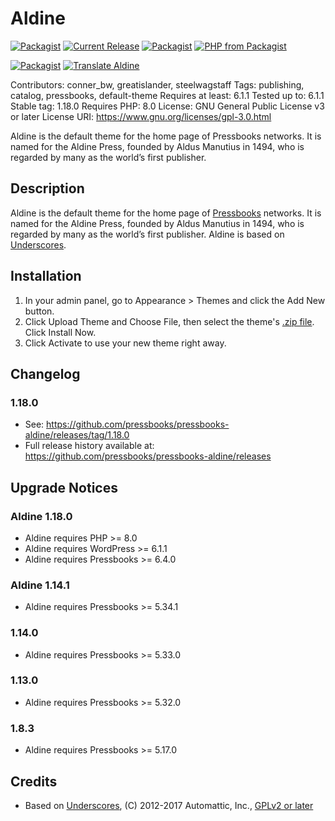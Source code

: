 # Aldine

[![Packagist](https://img.shields.io/packagist/l/pressbooks/pressbooks-aldine.svg)](https://packagist.org/packages/pressbooks/pressbooks-aldine)
[![Current Release](https://img.shields.io/github/release/pressbooks/pressbooks-aldine.svg)](https://github.com/pressbooks/pressbooks/releases/latest/)
[![Packagist](https://img.shields.io/packagist/v/pressbooks/pressbooks-aldine.svg)](https://packagist.org/packages/pressbooks/pressbooks-aldine)
[![PHP from Packagist](https://img.shields.io/packagist/php-v/pressbooks/pressbooks-aldine.svg)](https://packagist.org/packages/pressbooks/pressbooks-aldine)

[![Packagist](https://img.shields.io/packagist/dt/pressbooks/pressbooks-aldine.svg)](https://packagist.org/packages/pressbooks/pressbooks-aldine)
[![Translate Aldine](https://img.shields.io/badge/dynamic/json.svg?label=translated&url=https%3A%2F%2Ftenpercent.now.sh%2F%3Forganization%3Dpressbooks%26project%3Daldine&query=%24.status&colorB=e05d44&suffix=%25)](https://www.transifex.com/pressbooks/aldine/translate/)

Contributors: conner_bw, greatislander, steelwagstaff
Tags: publishing, catalog, pressbooks, default-theme
Requires at least: 6.1.1 
Tested up to: 6.1.1 
Stable tag: 1.18.0
Requires PHP: 8.0
License: GNU General Public License v3 or later 
License URI: https://www.gnu.org/licenses/gpl-3.0.html

Aldine is the default theme for the home page of Pressbooks networks. It is named for the Aldine Press, founded by Aldus Manutius in 1494, who is regarded by many as the world’s first publisher.

## Description

Aldine is the default theme for the home page of [Pressbooks](https://pressbooks.org) networks. It is named for the Aldine Press, founded by Aldus Manutius in 1494, who is regarded by many as the world’s first publisher. Aldine is based on [Underscores](https://underscores.me/).

## Installation

1. In your admin panel, go to Appearance > Themes and click the Add New button.
2. Click Upload Theme and Choose File, then select the theme's [.zip file](https://github.com/pressbooks/pressbooks-aldine/releases/latest/). Click Install Now.
3. Click Activate to use your new theme right away.

## Changelog

### 1.18.0

* See: https://github.com/pressbooks/pressbooks-aldine/releases/tag/1.18.0
* Full release history available at: https://github.com/pressbooks/pressbooks-aldine/releases

## Upgrade Notices

### Aldine 1.18.0
* Aldine requires PHP >= 8.0
* Aldine requires WordPress >= 6.1.1
* Aldine requires Pressbooks >= 6.4.0

### Aldine 1.14.1
* Aldine requires Pressbooks >= 5.34.1

### 1.14.0
* Aldine requires Pressbooks >= 5.33.0

### 1.13.0
* Aldine requires Pressbooks >= 5.32.0

### 1.8.3
* Aldine requires Pressbooks >= 5.17.0

## Credits
- Based on [Underscores](https://underscores.me/), (C) 2012-2017 Automattic, Inc., [GPLv2 or later](https://www.gnu.org/licenses/gpl-2.0.html)
